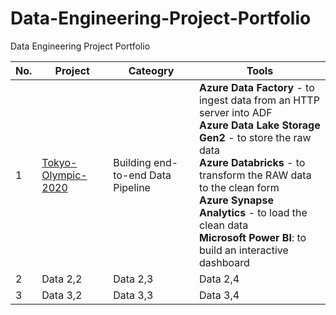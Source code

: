 # Data-Engineering-Project-Portfolio
Data Engineering Project Portfolio

| No. | Project | Cateogry | Tools |
|----------|----------|----------|----------|
| 1 | [Tokyo-Olympic-2020](Hannah-Abi/Olympics-Data-Analysis---Azure-Data-Engineering (github.com)) | Building end-to-end Data Pipeline  |  **Azure Data Factory** - to ingest data from an HTTP server into ADF <br> **Azure Data Lake Storage Gen2** - to store the raw data <br> **Azure Databricks** - to transform the RAW data to the clean form <br> **Azure Synapse Analytics** - to load the clean data <br> **Microsoft Power BI**: to build an interactive dashboard |
| 2 | Data 2,2 | Data 2,3 | Data 2,4 | Data 2,5 |
| 3 | Data 3,2 | Data 3,3 | Data 3,4 | Data 3,5 |


